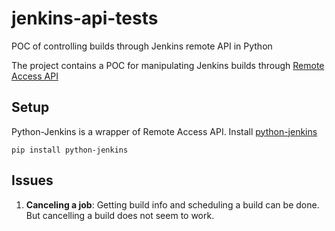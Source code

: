 # jenkins-api-tests
POC of controlling builds through Jenkins remote API in Python

The project contains a POC for manipulating Jenkins builds through [Remote Access API](https://www.jenkins.io/doc/book/using/remote-access-api)

## Setup
Python-Jenkins is a wrapper of Remote Access API.
Install [python-jenkins](https://python-jenkins.readthedocs.io/en/latest/api.html#module-jenkins)

```commandline
pip install python-jenkins
```

## Issues
1. **Canceling a job**:
Getting build info and scheduling a build can be done.
But cancelling a build does not seem to work.